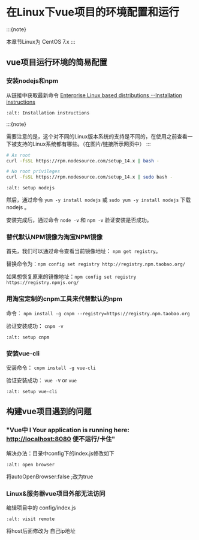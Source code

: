 # 在Linux下vue项目的环境配置和运行

:::{note}

本章节Linux为 CentOS 7.x
:::

## vue项目运行环境的简易配置

### 安装nodejs和npm

从链接中获取最新命令
[Enterprise Linux based distributions --Installation instructions](https://github.com/nodesource/distributions#rpminstall)

```{image} ../../../img/linux/question/curl_nodejs.png
:alt: Installation instructions
```

:::{note}

需要注意的是，这个对不同的Linux版本系统的支持是不同的，在使用之前查看一下被支持的Linux系统都有哪些。（在图片/链接所示网页中）
:::

```bash
# As root
curl -fsSL https://rpm.nodesource.com/setup_14.x | bash -

# No root privileges
curl -fsSL https://rpm.nodesource.com/setup_14.x | sudo bash -
```

```{image} ../../../img/linux/question/setup-nodejs.png
:alt: setup nodejs
```

然后，通过命令 `yum -y install nodejs` 或 `sudo yum -y install nodejs` 下载 nodejs 。

安装完成后，通过命令 `node -v` 和 `npm -v` 验证安装是否成功。

### 替代默认NPM镜像为淘宝NPM镜像

首先，我们可以通过命令查看当前镜像地址： `npm get registry`。

替换命令为：`npm config set registry http://registry.npm.taobao.org/`

如果想恢复原来的镜像地址：`npm config set registry https://registry.npmjs.org/`

### 用淘宝定制的cnpm工具来代替默认的npm

命令： `npm install -g cnpm --registry=https://registry.npm.taobao.org`

验证安装成功： `cnpm -v`

```{image} ../../../img/linux/question/setup-cnpm.png
:alt: setup cnpm
```

### 安装vue-cli

安装命令： `cnpm install -g vue-cli`

验证安装成功： `vue -V` or `vue`

```{image} ../../../img/linux/question/setup-vue-cli.png
:alt: setup vue-cli
```

## 构建vue项目遇到的问题

### "Vue中 I Your application is running here: <http://localhost:8080> 便不运行/卡住"

解决办法：目录中config下的index.js修改如下

```{image} ../../../img/linux/question/openBrowser.png
:alt: open browser
```

将autoOpenBrowser:false ;改为true

### Linux&服务器vue项目外部无法访问

编辑项目中的 config/index.js

```{image} ../../../img/linux/question/visit-remote.png
:alt: visit remote
```

将host后面修改为 自己ip地址
